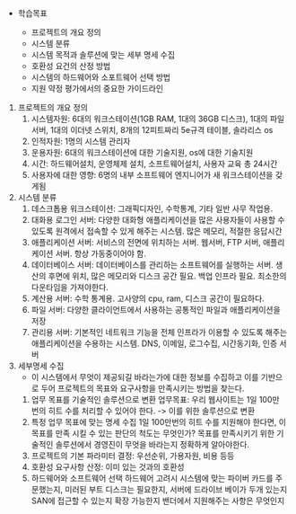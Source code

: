 * 학습목표

    * 프로젝트의 개요 정의
    * 시스템 분류
    * 시스템 목적과 솔루션에 맞는 세부 명세 수집
    * 호환성 요건의 산정 방법
    * 시스템의 하드웨어와 소포트웨어 선택 방법
    * 지원 약정 평가에서의 중요한 가이드라인

1. 프로젝트의 개요 정의
    1. 시스템자원: 6대의 워크스테이션(1GB RAM, 1대의 36GB 디스크), 1대의 파일서버, 1대의 이더넷 스위치, 8개의  12피트짜리 5e규격 테이블, 솔라리스 os
    2. 인적자원: 1명의 시스템 관리자
    3. 운용자원: 6대의 워크스테이션에 대한 기술지원, os에 대한 기술지원
    4. 시간: 하드웨어설치, 운영체제 설치, 소프트웨어설치, 사용자 교육 총 24시간
    5. 사용자에 대한 영향: 6명의 내부 소프트웨어 엔지니어가 새 워크스테이션을 갖게됨
2. 시스템 분류
    1. 데스크톱용 워크스테이션: 그래픽디자인, 수학통계, 기타 일반 사무 작업용.
    2. 대화용 로그인 서버: 다양한 대화형 애플리케이션을 많은 사용자들이 사용할 수 있도록 원격에서 접속할 수 있게 해주는 시스템. 많은 메모리, 적절한 응답시간
    3. 애플리케이션 서버: 서비스의 전면에 위치하는 서버. 웹서버, FTP 서버, 애플리케이션 서버. 항상 가동중이어야 함.
    4. 데이터베이스 서버: 데이터베이스를 관리하는 소프트웨어를 실행하는 서버. 생산의 후면에 위치, 많은 메모리와 디스크 공간 필요. 백업 인프라 필요. 최소한의 다운타임을 가져야한다. 
    5. 계산용 서버: 수학 통계용. 고사양의 cpu, ram, 디스크 공간이 필요하다.
    6. 파일 서버: 다양한 클라이언트에서 사용하는 공통적인 파일과 애플리케이션을 저장
    7. 관리용 서버: 기본적인 네트워크 기능을 전체 인프라가 이용할 수 있도록 해주는 애플리케이션을 수용하는 시스템. DNS, 이메일, 로그수집, 시간동기화, 인증 서버
3. 세부명세 수집
    - 이 시스템에서 무엇이 제공되길 바라는가에 대한 정보를 수집하고 이를 기반으로 두어 프로젝트의 목표와 요구사항을 만족시키는 방법을 찾는다.
    1. 업무 목표를 기술적인 솔루션으로 변환
    업무목표: 우리 웹사이트는 1일 100만 번의 히트 수를 처리할 수 있어야 한다. -> 이를 위한 솔루션으로 변환
    2. 특정 업무 목표에 맞는 명세 수집
    1일 100만번의 히트 수를 지원해야 한다면, 이 목표를 만족 시킬 수 있는 판단의 척도는 무엇인가? 목표를 만족시키기 위한 기술적인 솔루션에서 경영진이 무엇을 바라는지 정확하게 알아야한다.
    3. 프로젝트의 기본 파라미터 결정: 우선순위, 가용자원, 비용 등등
    4. 호환성 요구사항 산정: 이미 있는 것과의 호환성
    5. 하드웨어와 소프트웨어 선택
    하드웨어 고려시 시스템에 맞는 파이버 카드를 주문했는지, 미러된 부트 디스크는 필요한지, 서버에 드라이브 베이가 두개 있는지 SAN에 접근할 수 있는지 확장 가능한지 밴더에서 지원해주는 사항은 무엇인지
